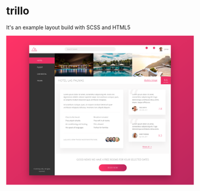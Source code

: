 # trillo
It's an example layout build with SCSS and HTML5

![alt Pig Game](https://github.com/dcschmid/trillo/blob/master/trillo.png)
